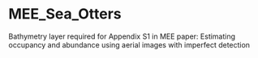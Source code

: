 # MEE_Sea_Otters
Bathymetry layer required for Appendix S1 in MEE paper: Estimating occupancy and abundance using aerial images with imperfect detection
